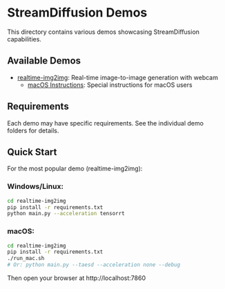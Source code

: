 # StreamDiffusion Demos

This directory contains various demos showcasing StreamDiffusion capabilities.

## Available Demos

- [realtime-img2img](./realtime-img2img/): Real-time image-to-image generation with webcam
  - [macOS Instructions](./realtime-img2img/MACOS_README.md): Special instructions for macOS users

## Requirements

Each demo may have specific requirements. See the individual demo folders for details.

## Quick Start

For the most popular demo (realtime-img2img):

### Windows/Linux:
```bash
cd realtime-img2img
pip install -r requirements.txt
python main.py --acceleration tensorrt
```

### macOS:
```bash
cd realtime-img2img
pip install -r requirements.txt
./run_mac.sh
# Or: python main.py --taesd --acceleration none --debug
```

Then open your browser at http://localhost:7860
